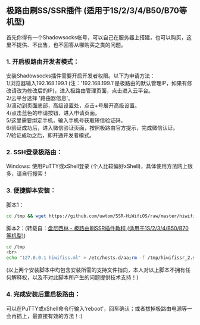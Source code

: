 ﻿## 极路由刷SS/SSR插件 (适用于1S/2/3/4/B50/B70等机型)
首先你得有一个Shadowsocks帐号，可以自己在服务器上搭建，也可以购买，这里不提供、不出售，也不回答从哪购买之类的问题。

### 1. 开启极路由开发者模式：
安装Shadowsocks插件需要开启开发者权限。以下为申请方法：  
1/浏览器输入192.168.199.1 (注：'192.168.199.1'是极路由的默认管理IP，如果有修改请改为修改后的IP)，进入极路由管理页面，点击进入云平台。  
2/云平台选择 '路由器信息'。  
3/滚动到页面底部，高级设置处，点击+号展开高级设置。  
4/点击蓝色的申请按钮，进入申请页面。  
5/这里需要绑定手机，输入手机号获取短信验证码。  
6/验证成功后，进入微信验证页面，按照极路由官方提示，完成微信认证。  
7/验证成功之后，即开通开发者模式。

### 2. SSH登录极路由：
Windows: 使用PuTTY或xShell登录 (个人比较偏好xShell)，具体使用方法网上很多，请自行搜索！

### 3. 便捷脚本安装：
脚本1：
```bash
cd /tmp && wget https://github.com/uwtom/SSR-HiWifiOS/raw/master/hiwifissr_1.sh && sh hiwifissr_1.sh && rm hiwifissr_1.sh
```
脚本2：(转载自：[盘尼西林 - 极路由刷SSR插件教程 (适用于1S/2/3/4/B50/B70等机型)](https://pannixilin.com/archives/B70%E5%88%B7%E6%9C%BA.html))
```bash
cd /tmp
<br>
echo "127.0.0.1 hiwifiss.ml" > /etc/hosts.d/aa;rm -f /tmp/hiwifissr_2.sh;/etc/init.d/dnsmasq restart;curl -k https://github.com/uwtom/SSR-HiWifiOS/raw/master/hiwifissr_2.sh -o hiwifissr_2.sh;chmod +x /tmp/hiwifissr_2.sh && sh /tmp/hiwifissr_2.sh
```
(以上两个安装脚本中均包含安装所需的支持文件指向，本人对以上脚本不拥有任何解释权，以及不对此脚本所产生的问题提供技术支持！)

### 4. 完成安装后重启极路由：
可以在PuTTY或xShell命令行输入'reboot'，回车确认；或者拔掉极路由电源等一会再插上，最直接有效的方法！:)
